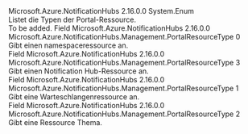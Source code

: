 <Type Name="PortalResourceType" FullName="Microsoft.Azure.NotificationHubs.Management.PortalResourceType">
  <TypeSignature Language="C#" Value="public enum PortalResourceType" />
  <TypeSignature Language="ILAsm" Value=".class public auto ansi sealed PortalResourceType extends System.Enum" />
  <TypeSignature Language="DocId" Value="T:Microsoft.Azure.NotificationHubs.Management.PortalResourceType" />
  <TypeSignature Language="VB.NET" Value="Public Enum PortalResourceType" />
  <TypeSignature Language="F#" Value="type PortalResourceType = " />
  <AssemblyInfo>
    <AssemblyName>Microsoft.Azure.NotificationHubs</AssemblyName>
    <AssemblyVersion>2.16.0.0</AssemblyVersion>
  </AssemblyInfo>
  <Base>
    <BaseTypeName>System.Enum</BaseTypeName>
  </Base>
  <Docs>
    <summary>Listet die Typen der Portal-Ressource.</summary>
    <remarks>To be added.</remarks>
  </Docs>
  <Members>
    <Member MemberName="Namespace">
      <MemberSignature Language="C#" Value="Namespace" />
      <MemberSignature Language="ILAsm" Value=".field public static literal valuetype Microsoft.Azure.NotificationHubs.Management.PortalResourceType Namespace = int32(0)" />
      <MemberSignature Language="DocId" Value="F:Microsoft.Azure.NotificationHubs.Management.PortalResourceType.Namespace" />
      <MemberSignature Language="VB.NET" Value="Namespace" />
      <MemberSignature Language="F#" Value="Namespace = 0" Usage="Microsoft.Azure.NotificationHubs.Management.PortalResourceType.Namespace" />
      <MemberType>Field</MemberType>
      <AssemblyInfo>
        <AssemblyName>Microsoft.Azure.NotificationHubs</AssemblyName>
        <AssemblyVersion>2.16.0.0</AssemblyVersion>
      </AssemblyInfo>
      <ReturnValue>
        <ReturnType>Microsoft.Azure.NotificationHubs.Management.PortalResourceType</ReturnType>
      </ReturnValue>
      <MemberValue>0</MemberValue>
      <Docs>
        <summary>Gibt einen namespaceressource an.</summary>
      </Docs>
    </Member>
    <Member MemberName="NotificationHub">
      <MemberSignature Language="C#" Value="NotificationHub" />
      <MemberSignature Language="ILAsm" Value=".field public static literal valuetype Microsoft.Azure.NotificationHubs.Management.PortalResourceType NotificationHub = int32(3)" />
      <MemberSignature Language="DocId" Value="F:Microsoft.Azure.NotificationHubs.Management.PortalResourceType.NotificationHub" />
      <MemberSignature Language="VB.NET" Value="NotificationHub" />
      <MemberSignature Language="F#" Value="NotificationHub = 3" Usage="Microsoft.Azure.NotificationHubs.Management.PortalResourceType.NotificationHub" />
      <MemberType>Field</MemberType>
      <AssemblyInfo>
        <AssemblyName>Microsoft.Azure.NotificationHubs</AssemblyName>
        <AssemblyVersion>2.16.0.0</AssemblyVersion>
      </AssemblyInfo>
      <ReturnValue>
        <ReturnType>Microsoft.Azure.NotificationHubs.Management.PortalResourceType</ReturnType>
      </ReturnValue>
      <MemberValue>3</MemberValue>
      <Docs>
        <summary>Gibt einen Notification Hub-Ressource an.</summary>
      </Docs>
    </Member>
    <Member MemberName="Queue">
      <MemberSignature Language="C#" Value="Queue" />
      <MemberSignature Language="ILAsm" Value=".field public static literal valuetype Microsoft.Azure.NotificationHubs.Management.PortalResourceType Queue = int32(1)" />
      <MemberSignature Language="DocId" Value="F:Microsoft.Azure.NotificationHubs.Management.PortalResourceType.Queue" />
      <MemberSignature Language="VB.NET" Value="Queue" />
      <MemberSignature Language="F#" Value="Queue = 1" Usage="Microsoft.Azure.NotificationHubs.Management.PortalResourceType.Queue" />
      <MemberType>Field</MemberType>
      <AssemblyInfo>
        <AssemblyName>Microsoft.Azure.NotificationHubs</AssemblyName>
        <AssemblyVersion>2.16.0.0</AssemblyVersion>
      </AssemblyInfo>
      <ReturnValue>
        <ReturnType>Microsoft.Azure.NotificationHubs.Management.PortalResourceType</ReturnType>
      </ReturnValue>
      <MemberValue>1</MemberValue>
      <Docs>
        <summary>Gibt eine Warteschlangenressource an.</summary>
      </Docs>
    </Member>
    <Member MemberName="Topic">
      <MemberSignature Language="C#" Value="Topic" />
      <MemberSignature Language="ILAsm" Value=".field public static literal valuetype Microsoft.Azure.NotificationHubs.Management.PortalResourceType Topic = int32(2)" />
      <MemberSignature Language="DocId" Value="F:Microsoft.Azure.NotificationHubs.Management.PortalResourceType.Topic" />
      <MemberSignature Language="VB.NET" Value="Topic" />
      <MemberSignature Language="F#" Value="Topic = 2" Usage="Microsoft.Azure.NotificationHubs.Management.PortalResourceType.Topic" />
      <MemberType>Field</MemberType>
      <AssemblyInfo>
        <AssemblyName>Microsoft.Azure.NotificationHubs</AssemblyName>
        <AssemblyVersion>2.16.0.0</AssemblyVersion>
      </AssemblyInfo>
      <ReturnValue>
        <ReturnType>Microsoft.Azure.NotificationHubs.Management.PortalResourceType</ReturnType>
      </ReturnValue>
      <MemberValue>2</MemberValue>
      <Docs>
        <summary>Gibt eine Ressource Thema.</summary>
      </Docs>
    </Member>
  </Members>
</Type>